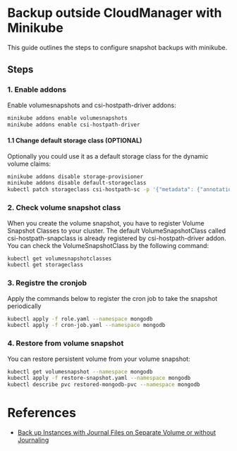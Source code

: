 # Backup outside CloudManager with Minikube

This guide outlines the steps to configure snapshot backups with minikube.

## Steps

### 1. Enable addons
Enable volumesnapshots and csi-hostpath-driver addons:
```sh
minikube addons enable volumesnapshots
minikube addons enable csi-hostpath-driver
```

#### 1.1 Change default storage class (OPTIONAL)
Optionally you could use it as a default storage class for the dynamic volume claims:
```sh
minikube addons disable storage-provisioner
minikube addons disable default-storageclass
kubectl patch storageclass csi-hostpath-sc -p '{"metadata": {"annotations":{"storageclass.kubernetes.io/is-default-class":"true"}}}'
```

### 2. Check volume snapshot class
When you create the volume snapshot, you have to register Volume Snapshot Classes to your cluster. 
The default VolumeSnapshotClass called csi-hostpath-snapclass is already registered by csi-hostpath-driver addon. 
You can check the VolumeSnapshotClass by the following command:

```sh
kubectl get volumesnapshotclasses
kubectl get storageclass
```

### 3. Registre the cronjob
Apply the commands below to register the cron job to take the snapshot periodically
```sh
kubectl apply -f role.yaml --namespace mongodb
kubectl apply -f cron-job.yaml --namespace mongodb
```

### 4. Restore from volume snapshot
You can restore persistent volume from your volume snapshot:
```sh
kubectl get volumesnapshot --namespace mongodb
kubectl apply -f restore-snapshot.yaml --namespace mongodb
kubectl describe pvc restored-mongodb-pvc --namespace mongodb
```

# References
 - [Back up Instances with Journal Files on Separate Volume or without Journaling](https://www.mongodb.com/docs/manual/tutorial/backup-with-filesystem-snapshots/#back-up-instances-with-journal-files-on-separate-volume-or-without-journaling)
